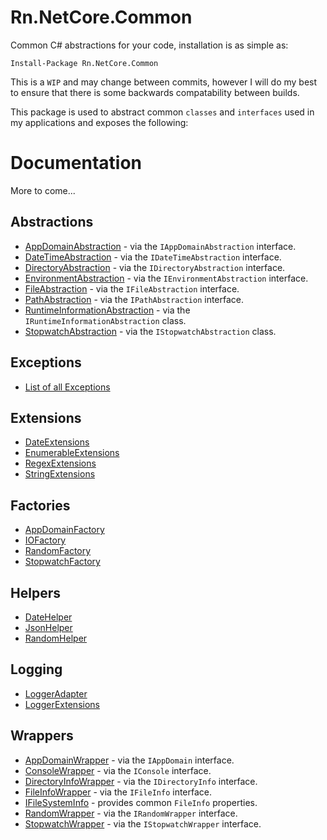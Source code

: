 # Rn.NetCore.Common
Common C# abstractions for your code, installation is as simple as:

    Install-Package Rn.NetCore.Common

This is a `WIP` and may change between commits, however I will do my best to ensure that there is some backwards compatability between builds.

This package is used to abstract common `classes` and `interfaces` used in my applications and exposes the following:

# Documentation
More to come...

## Abstractions
- [AppDomainAbstraction](/docs/abstractions/AppDomainAbstraction.md) - via the `IAppDomainAbstraction` interface.
- [DateTimeAbstraction](/docs/abstractions/DateTimeAbstraction.md) - via the `IDateTimeAbstraction` interface.
- [DirectoryAbstraction](/docs/abstractions/DirectoryAbstraction.md) - via the `IDirectoryAbstraction` interface.
- [EnvironmentAbstraction](/docs/abstractions/EnvironmentAbstraction.md) - via the `IEnvironmentAbstraction` interface.
- [FileAbstraction](/docs/abstractions/FileAbstraction.md) - via the `IFileAbstraction` interface.
- [PathAbstraction](/docs/abstractions/PathAbstraction.md) - via the `IPathAbstraction` interface.
- [RuntimeInformationAbstraction](/docs/abstractions/RuntimeInformationAbstraction.md) - via the `IRuntimeInformationAbstraction` class.
- [StopwatchAbstraction](/docs/abstractions/StopwatchAbstraction.md) - via the `IStopwatchAbstraction` class.

## Exceptions
- [List of all Exceptions](/docs/exceptions/README.md)

## Extensions
- [DateExtensions](/docs/extensions/DateExtensions.md)
- [EnumerableExtensions](/docs/extensions/EnumerableExtensions.md)
- [RegexExtensions](/docs/extensions/RegexExtensions.md)
- [StringExtensions](/docs/extensions/StringExtensions.md)

## Factories
- [AppDomainFactory](/docs/factories/AppDomainFactory.md)
- [IOFactory](/docs/factories/IOFactory.md)
- [RandomFactory](/docs/factories/RandomFactory.md)
- [StopwatchFactory](/docs/factories/StopwatchFactory.md)

## Helpers
- [DateHelper](/docs/helpers/DateHelper.md)
- [JsonHelper](/docs/helpers/JsonHelper.md)
- [RandomHelper](/docs/helpers/RandomHelper.md)

## Logging
- [LoggerAdapter](/docs/logging/LoggerAdapter.md)
- [LoggerExtensions](/docs/logging/LoggerExtensions.md)

## Wrappers
- [AppDomainWrapper](/docs/wrappers/AppDomainWrapper.md) - via the `IAppDomain` interface.
- [ConsoleWrapper](/docs/wrappers/ConsoleWrapper.md) - via the `IConsole` interface.
- [DirectoryInfoWrapper](/docs/wrappers/DirectoryInfoWrapper.md) - via the `IDirectoryInfo` interface.
- [FileInfoWrapper](/docs/wrappers/FileInfoWrapper.md) - via the `IFileInfo` interface.
- [IFileSystemInfo](/docs/wrappers/IFileSystemInfo.md) - provides common `FileInfo` properties.
- [RandomWrapper](/docs/wrappers/RandomWrapper.md) - via the `IRandomWrapper` interface.
- [StopwatchWrapper](/docs/wrappers/StopwatchWrapper.md) - via the `IStopwatchWrapper` interface.

<!--(Rn.BuildScriptHelper){
	"version": "1.0.106",
	"replace": false
}(END)-->